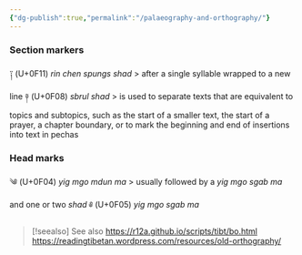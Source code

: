 ```yaml
---
{"dg-publish":true,"permalink":"/palaeography-and-orthography/"}
---
```



### Section markers

༑ (U+0F11) *rin chen spungs shad* > after a single syllable wrapped to a new line
༈ (U+0F08) *sbrul shad* > is used to separate texts that are equivalent to topics and subtopics, such as the start of a smaller text, the start of a prayer, a chapter boundary, or to mark the beginning and end of insertions into text in pechas

### Head marks

༄ (U+0F04) *yig mgo mdun ma* > usually followed by a *yig mgo sgab ma* and one or two *shad*
༅ (U+0F05) *yig mgo sgab ma*


> [!seealso] See also
> https://r12a.github.io/scripts/tibt/bo.html
> https://readingtibetan.wordpress.com/resources/old-orthography/
